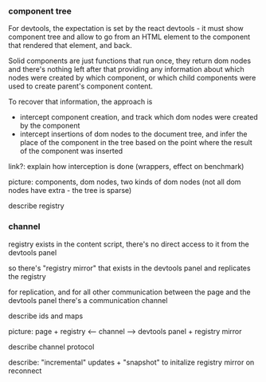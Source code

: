 

### component tree

For devtools, the expectation is set by the react devtools - it must show component tree and allow
to go from an HTML element to the component that rendered that element, and back.

Solid components are just functions that run once, they return dom nodes and there's nothing left after that
providing any information about which nodes were created by which component, or which child components
were used to create parent's component content.

To recover that information, the approach is
- intercept component creation, and track which dom nodes were created by the component
- intercept insertions of dom nodes to the document tree, and infer the place of the component in the tree based on the point where 
the result of the component was inserted

link?: explain how interception is done (wrappers, effect on benchmark)

picture: components, dom nodes, two kinds of dom nodes (not all dom nodes have extra - the tree is sparse)

describe registry 

### channel

registry exists in the content script, there's no direct access to it from the devtools panel

so there's "registry mirror" that exists in the devtools panel and replicates the registry 

for replication, and for all other communication between the page and the devtools panel there's a 
communication channel

describe ids and maps

picture: page + registry <-- channel --> devtools panel + registry mirror

describe channel protocol

describe: "incremental" updates + "snapshot" to initalize registry mirror on reconnect